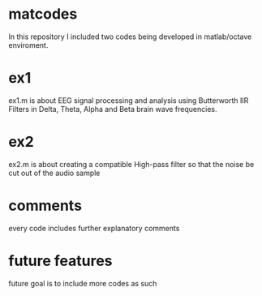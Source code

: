 # matcodes

In this repository I included two codes being developed in matlab/octave enviroment.

# ex1 

ex1.m is about EEG signal processing and analysis using Butterworth IIR Filters
in Delta, Theta, Alpha and Beta brain wave frequencies.

# ex2

ex2.m is about creating a compatible High-pass filter so that the noise be cut out of the audio sample

# comments

every code includes further explanatory comments

# future features

future goal is to include more codes as such
